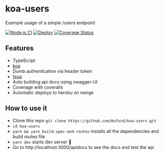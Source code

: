 # koa-users
Example usage of a simple /users endpoint

[![Node.js CI](https://github.com/Huford/koa-users/actions/workflows/node.js.yml/badge.svg?branch=main)](https://github.com/Huford/koa-users/actions/workflows/node.js.yml)
[![Deploy](https://github.com/Huford/koa-users/actions/workflows/main.yml/badge.svg)](https://github.com/Huford/koa-users/actions/workflows/main.yml)
[![Coverage Status](https://coveralls.io/repos/github/Huford/koa-users/badge.svg?branch=main)](https://coveralls.io/github/Huford/koa-users?branch=main)

## Features
- TypeScript
- [koa](https://koajs.com/)
- Dumb authentication via header token
- [tsoa](https://tsoa-community.github.io/docs/)
- Auto building api docs using swagger-UI
- Coverage with coveralls
- Automatic deploys to heroku on merge

## How to use it
- Clone this repo `git clone https://github.com/Huford/koa-users.git`
- `cd koa-users`
- `yarn && yarn build:spec-and-routes` installs all the dependencies and build routes file
- `yarn dev` starts dev server 🚀
- Go to http://localhost:3000/apidocs to see the docs and test the api
